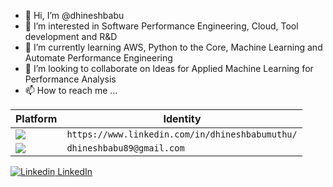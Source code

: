 - 👋 Hi, I’m @dhineshbabu
- 👀 I’m interested in Software Performance Engineering, Cloud,  Tool development and R&D
- 🌱 I’m currently learning AWS, Python to the Core, Machine Learning and Automate Performance Engineering
- 💞️ I’m looking to collaborate on Ideas for Applied Machine Learning for Performance Analysis
- 📫 How to reach me ... 

Platform | Identity
------------ | -------------
<img src="https://img.shields.io/badge/LinkedIn-0077B5?style=for-the-badge&logo=linkedin&logoColor=white" /> | `https://www.linkedin.com/in/dhineshbabumuthu/`
<img src="https://img.shields.io/badge/Gmail-D14836?style=for-the-badge&logo=gmail&logoColor=white" /> | `dhineshbabu89@gmail.com`
[![Linkedin](https://i.stack.imgur.com/gVE0j.png) LinkedIn](https://www.linkedin.com/in/dhineshbabumuthu/)
&nbsp;

<!---
dhineshbabu/dhineshbabu is a ✨ special ✨ repository because its `README.md` (this file) appears on your GitHub profile.
You can click the Preview link to take a look at your changes.
--->
